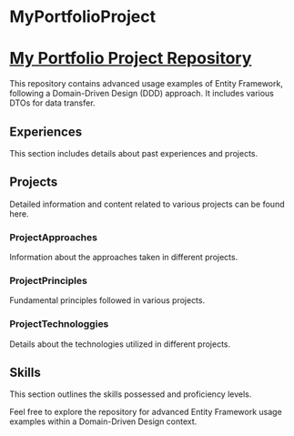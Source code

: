# MyPortfolioProject
# [My Portfolio Project Repository](https://github.com/nLabsGlobalTechnologgies/MyPortfolioProject)

This repository contains advanced usage examples of Entity Framework, following a Domain-Driven Design (DDD) approach. It includes various DTOs for data transfer.

## Experiences

This section includes details about past experiences and projects.

## Projects

Detailed information and content related to various projects can be found here.

### ProjectApproaches

Information about the approaches taken in different projects.

### ProjectPrinciples

Fundamental principles followed in various projects.

### ProjectTechnologgies

Details about the technologies utilized in different projects.

## Skills

This section outlines the skills possessed and proficiency levels.

Feel free to explore the repository for advanced Entity Framework usage examples within a Domain-Driven Design context.
